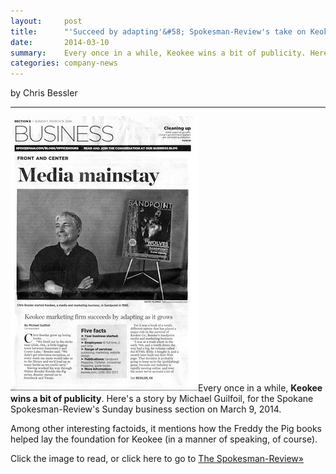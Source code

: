 ```yaml
---
layout:     post
title:      "'Succeed by adapting'&#58; Spokesman-Review's take on Keokee"
date:       2014-03-10
summary:    Every once in a while, Keokee wins a bit of publicity. Here's a story by Michael Guilfoil, for the Spokane Spokesman-Review's Sunday business section.
categories: company-news
---
```


by Chris Bessler

***

<a href="http://www.spokesman.com/stories/2014/mar/09/front-and-center-keokee-marketing-firm-succeeds/" target="_blank"><img class="alignright" title="Spokesman Review - Keokee profile" alt="Spokesman Review - Keokee profile" src="/images/SpokesmanR-Bessler.jpg" /></a>Every once in a while, **Keokee wins a bit of publicity**. Here's a story by Michael Guilfoil, for the Spokane Spokesman-Review's Sunday business section on March 9, 2014.

Among other interesting factoids, it mentions how the Freddy the Pig books helped lay the foundation for Keokee (in a manner of speaking, of course).

Click the image to read, or click here to go to <a title="The Spokesman Review business" href="http://www.spokesman.com/stories/2014/mar/09/front-and-center-keokee-marketing-firm-succeeds/" target="_blank">The Spokesman-Review»</a>